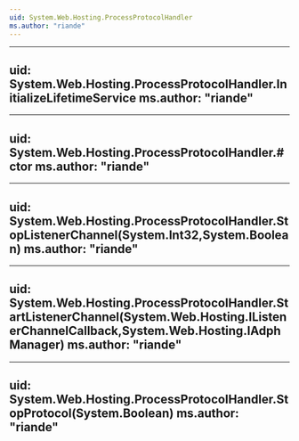 ```yaml
---
uid: System.Web.Hosting.ProcessProtocolHandler
ms.author: "riande"
---
```


---
uid: System.Web.Hosting.ProcessProtocolHandler.InitializeLifetimeService
ms.author: "riande"
---

---
uid: System.Web.Hosting.ProcessProtocolHandler.#ctor
ms.author: "riande"
---

---
uid: System.Web.Hosting.ProcessProtocolHandler.StopListenerChannel(System.Int32,System.Boolean)
ms.author: "riande"
---

---
uid: System.Web.Hosting.ProcessProtocolHandler.StartListenerChannel(System.Web.Hosting.IListenerChannelCallback,System.Web.Hosting.IAdphManager)
ms.author: "riande"
---

---
uid: System.Web.Hosting.ProcessProtocolHandler.StopProtocol(System.Boolean)
ms.author: "riande"
---
